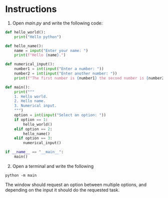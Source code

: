 # Instructions
1. Open *main.py* and write the following code:

~~~python
def hello_world():
    print("Hello python")

def hello_name():
    name = input("Enter your name: ")
    print(f"Hello {name}.")

def numerical_input():
    number1 = int(input("Enter a number: "))
    number2 = int(input("Enter another number: "))
    print(f"The first number is {number1} the second number is {number2}")

def main():
    print("""
    1. Hello world.
    2. Hello name.
    3. Numerical input.
    """)
    option = int(input("Select an option: "))
    if option == 1:
        hello_world()
    elif option == 2:
        hello_name()
    elif option == 3:
        numerical_input()

if __name__ == "__main__":
    main()

~~~
2. Open a terminal and write the following
~~~shell
python -m main
~~~

The window should request an option between multiple options, and depending on the input it should do the requested task.
